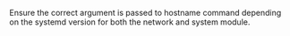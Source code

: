 Ensure the correct argument is passed to hostname command depending on the systemd version for both the network and system module.
